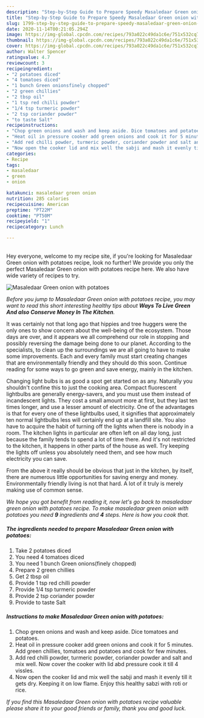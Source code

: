 ```yaml
---
description: "Step-by-Step Guide to Prepare Speedy Masaledaar Green onion with potatoes"
title: "Step-by-Step Guide to Prepare Speedy Masaledaar Green onion with potatoes"
slug: 1799-step-by-step-guide-to-prepare-speedy-masaledaar-green-onion-with-potatoes
date: 2020-11-14T00:21:05.294Z
image: https://img-global.cpcdn.com/recipes/793a022c49da1c6e/751x532cq70/masaledaar-green-onion-with-potatoes-recipe-main-photo.jpg
thumbnail: https://img-global.cpcdn.com/recipes/793a022c49da1c6e/751x532cq70/masaledaar-green-onion-with-potatoes-recipe-main-photo.jpg
cover: https://img-global.cpcdn.com/recipes/793a022c49da1c6e/751x532cq70/masaledaar-green-onion-with-potatoes-recipe-main-photo.jpg
author: Walter Spencer
ratingvalue: 4.7
reviewcount: 3
recipeingredient:
- "2 potatoes diced"
- "4 tomatoes diced"
- "1 bunch Green onionsfinely chopped"
- "2 green chillies"
- "2 tbsp oil"
- "1 tsp red chilli powder"
- "1/4 tsp turmeric powder"
- "2 tsp coriander powder"
- "to taste Salt"
recipeinstructions:
- "Chop green onions and wash and keep aside. Dice tomatoes and potatoes."
- "Heat oil in pressure cooker add green onions and cook it for 5 minutes. Add green chillies, tomatoes and potatoes and cook for few minutes."
- "Add red chilli powder, turmeric powder, coriander powder and salt and mix well. Now cover the cooker with lid abd pressure cook it till 4 vissles."
- "Now open the cooker lid and mix well the sabji and mash it evenly till it gets dry. Keeping it on low flame. Enjoy this healthy sabzi with roti or rice."
categories:
- Recipe
tags:
- masaledaar
- green
- onion

katakunci: masaledaar green onion 
nutrition: 285 calories
recipecuisine: American
preptime: "PT22M"
cooktime: "PT50M"
recipeyield: "1"
recipecategory: Lunch

---
```

<br>
Hey everyone, welcome to my recipe site, if you're looking for Masaledaar Green onion with potatoes recipe, look no further! We provide you only the perfect Masaledaar Green onion with potatoes recipe here. We also have wide variety of recipes to try.
<br>


![Masaledaar Green onion with potatoes](https://img-global.cpcdn.com/recipes/793a022c49da1c6e/751x532cq70/masaledaar-green-onion-with-potatoes-recipe-main-photo.jpg)

<i>Before you jump to Masaledaar Green onion with potatoes recipe, you may want to read this short interesting healthy tips about 
<strong>Ways To Live Green And also Conserve Money In The Kitchen</strong>.</i>
</br>

It was certainly not that long ago that hippies and tree huggers were the only ones to show concern about the well-being of the ecosystem. Those days are over, and it appears we all comprehend our role in stopping and possibly reversing the damage being done to our planet. According to the specialists, to clean up the surroundings we are all going to have to make some improvements. Each and every family must start creating changes that are environmentally friendly and they should do this soon. Continue reading for some ways to go green and save energy, mainly in the kitchen.

Changing light bulbs is as good a spot get started on as any. Naturally you shouldn't confine this to just the cooking area. Compact fluorescent lightbulbs are generally energy-savers, and you must use them instead of incandescent lights. They cost a small amount more at first, but they last ten times longer, and use a lesser amount of electricity. One of the advantages is that for every one of these lightbulbs used, it signifies that approximately ten normal lightbulbs less will certainly end up at a landfill site. You also have to acquire the habit of turning off the lights when there is nobody in a room. The kitchen lights in particular are often left on all day long, just because the family tends to spend a lot of time there. And it's not restricted to the kitchen, it happens in other parts of the house as well. Try keeping the lights off unless you absolutely need them, and see how much electricity you can save.

From the above it really should be obvious that just in the kitchen, by itself, there are numerous little opportunities for saving energy and money. Environmentally friendly living is not that hard. A lot of it truly is merely making use of common sense.


<i>We hope you got benefit from reading it, now let's go back to masaledaar green onion with potatoes recipe. To make masaledaar green onion with potatoes you need <strong>9</strong> ingredients and <strong>4</strong> steps. Here is how you cook that.
</i>

##### The ingredients needed to prepare Masaledaar Green onion with potatoes:

1. Take 2 potatoes diced
1. You need 4 tomatoes diced
1. You need 1 bunch Green onions(finely chopped)
1. Prepare 2 green chillies
1. Get 2 tbsp oil
1. Provide 1 tsp red chilli powder
1. Provide 1/4 tsp turmeric powder
1. Provide 2 tsp coriander powder
1. Provide to taste Salt


##### Instructions to make Masaledaar Green onion with potatoes:

1. Chop green onions and wash and keep aside. Dice tomatoes and potatoes.
1. Heat oil in pressure cooker add green onions and cook it for 5 minutes. Add green chillies, tomatoes and potatoes and cook for few minutes.
1. Add red chilli powder, turmeric powder, coriander powder and salt and mix well. Now cover the cooker with lid abd pressure cook it till 4 vissles.
1. Now open the cooker lid and mix well the sabji and mash it evenly till it gets dry. Keeping it on low flame. Enjoy this healthy sabzi with roti or rice.


<i>If you find this Masaledaar Green onion with potatoes recipe valuable please share it to your good friends or family, thank you and good luck.</i>
